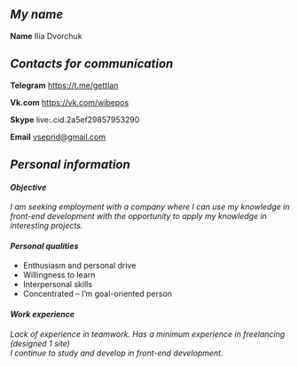 ## *My name*

**Name**           Ilia Dvorchuk

## *Contacts for communication*

**Telegram**        https://t.me/gettlan

**Vk.com**          https://vk.com/wibepos

**Skype**           live:.cid.2a5ef29857953290

**Email**           vseprid@gmail.com

## *Personal information*

#### *Objective*

*I am seeking employment with a company where I can use my knowledge in front-end development with the opportunity to apply my knowledge in interesting projects.*

#### *Personal qualities*

+ Enthusiasm and personal drive
+ Willingness to learn
+ Interpersonal skills
+ Concentrated – I’m goal-oriented person

#### *Work experience*

*Lack of experience in teamwork. Has a minimum experience in freelancing (designed 1 site)*\
*I continue to study and develop in front-end development.*
